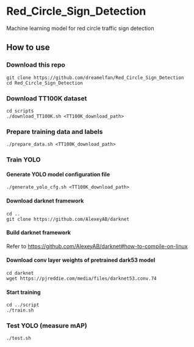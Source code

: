 # Red_Circle_Sign_Detection
Machine learning model for red circle traffic sign detection

## How to use
### Download this repo
```
git clone https://github.com/dreamelfan/Red_Circle_Sign_Detection
cd Red_Circle_Sign_Detection
```

### Download TT100K dataset
```
cd scripts
./download_TT100K.sh <TT100K_download_path>
```

### Prepare training data and labels
```
./prepare_data.sh <TT100K_download_path>
```

### Train YOLO
#### Generate YOLO model configuration file
```
./generate_yolo_cfg.sh <TT100K_download_path>
```

#### Download darknet framework
```
cd ..
git clone https://github.com/AlexeyAB/darknet
```

#### Build darknet framework
Refer to https://github.com/AlexeyAB/darknet#how-to-compile-on-linux

#### Download conv layer weights of pretrained dark53 model
```
cd darknet
wget https://pjreddie.com/media/files/darknet53.conv.74
```

#### Start training
```
cd ../script
./train.sh
```

### Test YOLO (measure mAP)
```
./test.sh
```
